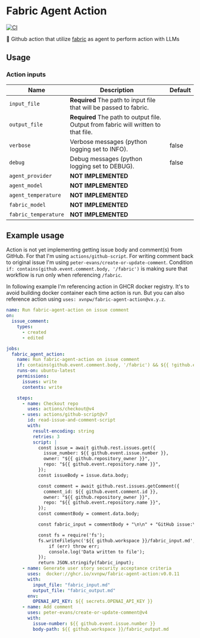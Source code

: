 # Fabric Agent Action

[![CI](https://github.com/xvnpw/fabric-agent-action/actions/workflows/ci.yaml/badge.svg)](https://github.com/xvnpw/fabric-agent-action/actions/workflows/ci.yaml)

🤖 Github action that utilize [fabric](https://github.com/danielmiessler/fabric) as agent to perform action with LLMs

## Usage

### Action inputs

| Name | Description | Default |
| --- | --- | --- |
| `input_file` | **Required** The path to input file that will be passed to fabric. | |
| `output_file` | **Required** The path to output file. Output from fabric will written to that file. | |
| `verbose` | Verbose messages (python logging set to INFO). | false |
| `debug` | Debug messages (python logging set to DEBUG). | false |
| `agent_provider` | **NOT IMPLEMENTED** | |
| `agent_model` | **NOT IMPLEMENTED** | |
| `agent_temperature` | **NOT IMPLEMENTED** | |
| `fabric_model` | **NOT IMPLEMENTED** | |
| `fabric_temperature` | **NOT IMPLEMENTED** | |

## Example usage

Action is not yet implementing getting issue body and comment(s) from GitHub. For that I'm using `actions/github-script`. For writing comment back to original issue I'm using `peter-evans/create-or-update-comment`. Condition `if: contains(github.event.comment.body, '/fabric')` is making sure that workflow is run only when referencing `/fabric`.

In following example I'm referencing action in GHCR docker registry. It's to avoid building docker container each time action is run. But you can also reference action using `uses: xvnpw/fabric-agent-action@vx.y.z`.

```yml
name: Run fabric-agent-action on issue comment
on:
  issue_comment:
    types:
      - created
      - edited

jobs:
  fabric_agent_action:
    name: Run fabric-agent-action on issue comment
    if: contains(github.event.comment.body, '/fabric') && ${{ !github.event.issue.pull_request }}
    runs-on: ubuntu-latest
    permissions:
      issues: write
      contents: write

    steps:
      - name: Checkout repo
        uses: actions/checkout@v4
      - uses: actions/github-script@v7
        id: read-issue-and-comment-script
        with:
          result-encoding: string
          retries: 3
          script: |
            const issue = await github.rest.issues.get({
              issue_number: ${{ github.event.issue.number }},
              owner: "${{ github.repository_owner }}",
              repo: "${{ github.event.repository.name }}",
            });
            const issueBody = issue.data.body;

            const comment = await github.rest.issues.getComment({
              comment_id: ${{ github.event.comment.id }},
              owner: "${{ github.repository_owner }}",
              repo: "${{ github.event.repository.name }}",
            });
            const commentBody = comment.data.body;

            const fabric_input = commentBody + "\n\n" + "GitHub issue:\n" + issueBody;

            const fs = require('fs');
            fs.writeFileSync('${{ github.workspace }}/fabric_input.md', fabric_input, (err) => {
                if (err) throw err;
                console.log('Data written to file');
            });
            return JSON.stringify(fabric_input);
      - name: Generate user story security acceptance criteria
        uses:  docker://ghcr.io/xvnpw/fabric-agent-action:v0.0.11
        with:
          input_file: "fabric_input.md"
          output_file: "fabric_output.md"
        env:
          OPENAI_API_KEY: ${{ secrets.OPENAI_API_KEY }}
      - name: Add comment
        uses: peter-evans/create-or-update-comment@v4
        with:
          issue-number: ${{ github.event.issue.number }}
          body-path: ${{ github.workspace }}/fabric_output.md
```